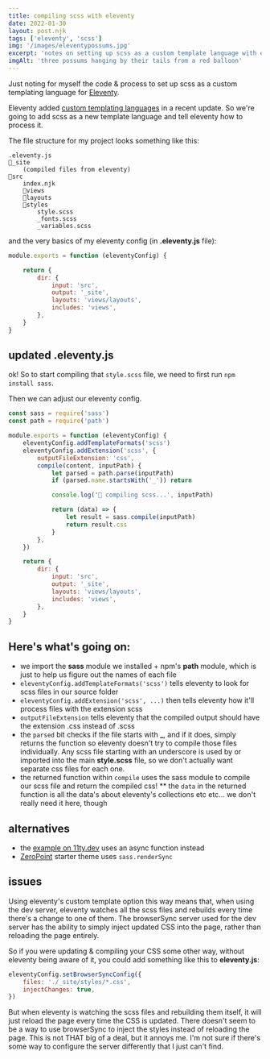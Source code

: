 ```yaml
---
title: compiling scss with eleventy
date: 2022-01-30
layout: post.njk
tags: ['eleventy', 'scss']
img: '/images/eleventypossums.jpg'
excerpt: 'notes on setting up scss as a custom template language with eleventy'
imgAlt: 'three possums hanging by their tails from a red balloon'
---
```


Just noting for myself the code & process to set up scss as a custom templating language for [Eleventy](https://www.11ty.dev/). 

Eleventy added [custom templating languages](https://www.11ty.dev/docs/languages/custom/) in a recent update. So we're going to add scss as a new template language and tell eleventy how to process it.  

The file structure for my project looks something like this: 

```
.eleventy.js
📂_site 
    (compiled files from eleventy)
📂src
    index.njk
    📂views
    📂layouts
    📂styles 
        style.scss
        _fonts.scss
        _variables.scss
```

and the very basics of my eleventy config (in **.eleventy.js** file):

```js
module.exports = function (eleventyConfig) {

    return {
        dir: {
			input: 'src',
			output: '_site',
			layouts: 'views/layouts',
			includes: 'views',
		},
    }
}
```

## updated .eleventy.js

ok! So to start compiling that `style.scss` file, we need to first run `npm install sass`.

Then we can adjust our eleventy config. 

```js
const sass = require('sass')
const path = require('path')

module.exports = function (eleventyConfig) {
	eleventyConfig.addTemplateFormats('scss')
	eleventyConfig.addExtension('scss', {
		outputFileExtension: 'css',
		compile(content, inputPath) {
			let parsed = path.parse(inputPath)
			if (parsed.name.startsWith('_')) return

			console.log('🔮 compiling scss...', inputPath)

			return (data) => {
				let result = sass.compile(inputPath)
				return result.css
			}
		},
	})

    return {
        dir: {
			input: 'src',
			output: '_site',
			layouts: 'views/layouts',
			includes: 'views',
		},
    }
}
```

## Here's what's going on:

* we import the **sass** module we installed + npm's **path** module, which is just to help us figure out the names of each file 
* `eleventyConfig.addTemplateFormats('scss')` tells eleventy to look for scss files in our source folder
* `eleventyConfig.addExtension('scss', ...)` then tells eleventy how it'll process files with the extension scss
* `outputFileExtension` tells eleventy that the compiled output should have the extension .css instead of .scss
* the `parsed` bit checks if the file starts with **_**, and if it does, simply returns the function so eleventy doesn't try to compile those files individually. Any scss file starting with an underscore is used by or imported into the main **style.scss** file, so we don't actually want separate css files for each one. 
* the returned function within `compile` uses the sass module to compile our scss file and return the compiled css! 
** the `data` in the returned function is all the data's about eleventy's collections etc etc... we don't really need it here, though

## alternatives 

* the [example on 11ty.dev](https://www.11ty.dev/docs/languages/custom/#example-add-sass-support-to-eleventy) uses an async function instead
* [ZeroPoint](https://github.com/MWDelaney/ZeroPoint/blob/master/src/config/templateLanguages.js) starter theme uses `sass.renderSync`

## issues

Using eleventy's custom template option this way means that, when using the dev server, eleventy watches all the scss files and rebuilds every time there's a change to one of them. The browserSync server used for the dev server has the ability to simply inject updated CSS into the page, rather than reloading the page entirely. 

So if you were updating & compiling your CSS some other way, without eleventy being aware of it, you could add something like this to **eleventy.js**: 

```js
eleventyConfig.setBrowserSyncConfig({
    files: './_site/styles/*.css',
    injectChanges: true,
})
``` 

But when eleventy is watching the scss files and rebuilding them itself, it will just reload the page every time the CSS is updated. There doesn't seem to be a way to use browserSync to inject the styles instead of reloading the page. This is not THAT big of a deal, but it annoys me. I'm not sure if there's some way to configure the server differently that I just can't find. 